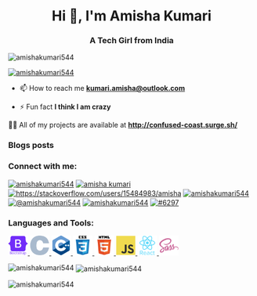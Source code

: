 <h1 align="center">Hi 👋, I'm Amisha Kumari</h1>
<h3 align="center">A Tech Girl from India</h3>

<p align="left"> <img src="https://komarev.com/ghpvc/?username=amishakumari544&label=Profile%20views&color=0e75b6&style=flat" alt="amishakumari544" /> </p>

<p align="left"> <a href="https://twitter.com/amishakumari544" target="blank"><img src="https://img.shields.io/twitter/follow/amishakumari544?logo=twitter&style=for-the-badge" alt="amishakumari544" /></a> </p>

- 📫 How to reach me **kumari.amisha@outlook.com**

- ⚡ Fun fact **I think I am crazy**

👨‍💻 All of my projects are available at **http://confused-coast.surge.sh/**

### Blogs posts
<!-- BLOG-POST-LIST:START -->
<!-- BLOG-POST-LIST:END -->

<h3 align="left">Connect with me:</h3>
<p align="left">
<a href="https://twitter.com/amishakumari544" target="blank"><img align="center" src="https://cdn.jsdelivr.net/npm/simple-icons@3.0.1/icons/twitter.svg" alt="amishakumari544" height="30" width="40" /></a>
<a href="https://linkedin.com/in/amisha kumari" target="blank"><img align="center" src="https://cdn.jsdelivr.net/npm/simple-icons@3.0.1/icons/linkedin.svg" alt="amisha kumari" height="30" width="40" /></a>
<a href="https://stackoverflow.com/users/https://stackoverflow.com/users/15484983/amisha" target="blank"><img align="center" src="https://cdn.jsdelivr.net/npm/simple-icons@3.0.1/icons/stackoverflow.svg" alt="https://stackoverflow.com/users/15484983/amisha" height="30" width="40" /></a>
<a href="https://codesandbox.com/amishakumari544" target="blank"><img align="center" src="https://cdn.jsdelivr.net/npm/simple-icons@3.0.1/icons/codesandbox.svg" alt="amishakumari544" height="30" width="40" /></a>
<a href="https://medium.com/@amishakumari544" target="blank"><img align="center" src="https://cdn.jsdelivr.net/npm/simple-icons@3.0.1/icons/medium.svg" alt="@amishakumari544" height="30" width="40" /></a>
<a href="https://www.hackerrank.com/amishakumari544" target="blank"><img align="center" src="https://cdn.jsdelivr.net/npm/simple-icons@3.0.1/icons/hackerrank.svg" alt="amishakumari544" height="30" width="40" /></a>
<a href="https://discord.gg/#6297" target="blank"><img align="center" src="https://cdn.jsdelivr.net/npm/simple-icons@3.0.1/icons/discord.svg" alt="#6297" height="30" width="40" /></a>
</p>

<h3 align="left">Languages and Tools:</h3>
<p align="left"> <a href="https://getbootstrap.com" target="_blank"> <img src="https://raw.githubusercontent.com/devicons/devicon/master/icons/bootstrap/bootstrap-plain-wordmark.svg" alt="bootstrap" width="40" height="40"/> </a> <a href="https://www.cprogramming.com/" target="_blank"> <img src="https://raw.githubusercontent.com/devicons/devicon/master/icons/c/c-original.svg" alt="c" width="40" height="40"/> </a> <a href="https://www.w3schools.com/cpp/" target="_blank"> <img src="https://raw.githubusercontent.com/devicons/devicon/master/icons/cplusplus/cplusplus-original.svg" alt="cplusplus" width="40" height="40"/> </a> <a href="https://www.w3schools.com/css/" target="_blank"> <img src="https://raw.githubusercontent.com/devicons/devicon/master/icons/css3/css3-original-wordmark.svg" alt="css3" width="40" height="40"/> </a> <a href="https://www.w3.org/html/" target="_blank"> <img src="https://raw.githubusercontent.com/devicons/devicon/master/icons/html5/html5-original-wordmark.svg" alt="html5" width="40" height="40"/> </a> <a href="https://developer.mozilla.org/en-US/docs/Web/JavaScript" target="_blank"> <img src="https://raw.githubusercontent.com/devicons/devicon/master/icons/javascript/javascript-original.svg" alt="javascript" width="40" height="40"/> </a> <a href="https://reactjs.org/" target="_blank"> <img src="https://raw.githubusercontent.com/devicons/devicon/master/icons/react/react-original-wordmark.svg" alt="react" width="40" height="40"/> </a> <a href="https://sass-lang.com" target="_blank"> <img src="https://raw.githubusercontent.com/devicons/devicon/master/icons/sass/sass-original.svg" alt="sass" width="40" height="40"/> </a> </p>

<p><img align="left" src="https://github-readme-stats.vercel.app/api/top-langs?username=amishakumari544&show_icons=true&locale=en&layout=compact" alt="amishakumari544" /></p>

<p>&nbsp;<img align="center" src="https://github-readme-stats.vercel.app/api?username=amishakumari544&show_icons=true&locale=en" alt="amishakumari544" /></p>

<p><img align="center" src="https://github-readme-streak-stats.herokuapp.com/?user=amishakumari544&" alt="amishakumari544" /></p>
